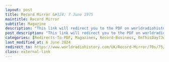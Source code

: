 ```yaml
---
layout: post
title: Record Mirror &#124; 7 June 1975
maintitle: Record Mirror
subtitle: Magazine
description: "This link will redirect you to the PDF on worldradiohistory.com Once your viewing the PDF search for &quot;zavaroni&quot;"
post_description: "This link will redirect you to the PDF on worldradiohistory.com Once your viewing the PDF search for &quot;zavaroni&quot;"
categories: [Redirects-To-PDF, Magazines, Record-Business, OnThisDay7June, Year-1975]
last_modified_at: 6 June 2024
redirect_to: https://www.worldradiohistory.com/UK/Record-Mirror/70s/75/Record-Mirror-1975-06-07.pdf
class: external-link
---
```


